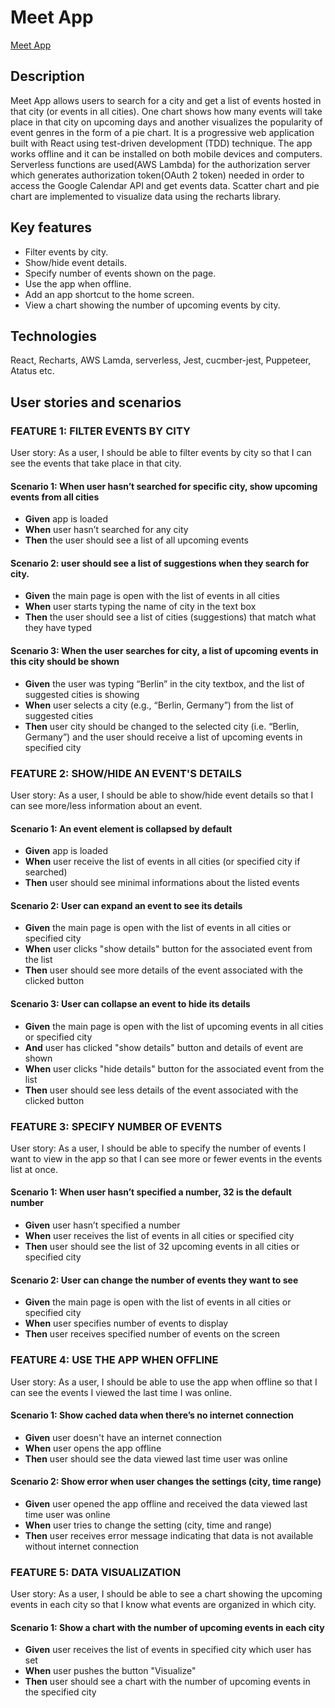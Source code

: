 # Meet App

[Meet App](https://mikkobelly.github.io/meet/#)

## Description
Meet App allows users to search for a city and get a list of events hosted in that city (or events in all cities). One chart shows how many events will take place in that city on upcoming days and another visualizes the popularity of event genres in the form of a pie chart.
It is a progressive web application built with React using test-driven development (TDD) technique.
The app works offline and it can be installed on both mobile devices and computers.
Serverless functions are used(AWS Lambda) for the authorization server which generates authorization token(OAuth 2 token) needed in order to access the Google Calendar API and get events data. Scatter chart and pie chart are implemented to visualize data using the recharts library.

## Key features

- Filter events by city.
- Show/hide event details.
- Specify number of events shown on the page.
- Use the app when offline.
- Add an app shortcut to the home screen.
- View a chart showing the number of upcoming events by city.

## Technologies
React, Recharts, AWS Lamda, serverless, Jest, cucmber-jest, Puppeteer, Atatus etc.

## User stories and scenarios

### FEATURE 1: FILTER EVENTS BY CITY

User story: As a user, I should be able to filter events by city so that I can see the events that take place in that city.

#### Scenario 1: When user hasn’t searched for specific city, show upcoming events from all cities

- **Given** app is loaded
- **When** user hasn’t searched for any city
- **Then** the user should see a list of all upcoming events

#### Scenario 2: user should see a list of suggestions when they search for city.

- **Given** the main page is open with the list of events in all cities
- **When** user starts typing the name of city in the text box
- **Then** the user should see a list of cities (suggestions) that match what they have typed

#### Scenario 3: When the user searches for city, a list of upcoming events in this city should be shown

- **Given** the user was typing “Berlin” in the city textbox, and the list of suggested cities is showing
- **When** user selects a city (e.g., “Berlin, Germany”) from the list of suggested cities
- **Then** user city should be changed to the selected city (i.e. “Berlin, Germany”) and the user should receive a list of upcoming events in specified city

### FEATURE 2: SHOW/HIDE AN EVENT'S DETAILS

User story: As a user, I should be able to show/hide event details so that I can see more/less information about an event.

#### Scenario 1: An event element is collapsed by default

- **Given** app is loaded
- **When** user receive the list of events in all cities (or specified city if searched)
- **Then** user should see minimal informations about the listed events

#### Scenario 2: User can expand an event to see its details

- **Given** the main page is open with the list of events in all cities or specified city
- **When** user clicks "show details" button for the associated event from the list
- **Then** user should see more details of the event associated with the clicked button

#### Scenario 3: User can collapse an event to hide its details

- **Given** the main page is open with the list of upcoming events in all cities or specified city
- **And** user has clicked "show details" button and details of event are shown
- **When** user clicks "hide details" button for the associated event from the list
- **Then** user should see less details of the event associated with the clicked button

### FEATURE 3: SPECIFY NUMBER OF EVENTS

User story: As a user, I should be able to specify the number of events I want to view in the app so that I can see more or fewer events in the events list at once.

#### Scenario 1: When user hasn’t specified a number, 32 is the default number

- **Given** user hasn’t specified a number
- **When** user receives the list of events in all cities or specified city
- **Then** user should see the list of 32 upcoming events in all cities or specified city

#### Scenario 2: User can change the number of events they want to see

- **Given** the main page is open with the list of events in all cities or specified city
- **When** user specifies number of events to display
- **Then** user receives specified number of events on the screen

### FEATURE 4: USE THE APP WHEN OFFLINE

User story: As a user, I should be able to use the app when offline so that I can see the events I viewed the last time I was online.

#### Scenario 1: Show cached data when there’s no internet connection

- **Given** user doesn't have an internet connection
- **When** user opens the app offline
- **Then** user should see the data viewed last time user was online

#### Scenario 2: Show error when user changes the settings (city, time range)

- **Given** user opened the app offline and received the data viewed last time user was online
- **When** user tries to change the setting (city, time and range)
- **Then** user receives error message indicating that data is not available without internet connection

### FEATURE 5: DATA VISUALIZATION

User story: As a user, I should be able to see a chart showing the upcoming events in each city so that I know what events are organized in which city.

#### Scenario 1: Show a chart with the number of upcoming events in each city

- **Given** user receives the list of events in specified city which user has set
- **When** user pushes the button "Visualize"
- **Then** user should see a chart with the number of upcoming events in the specified city
